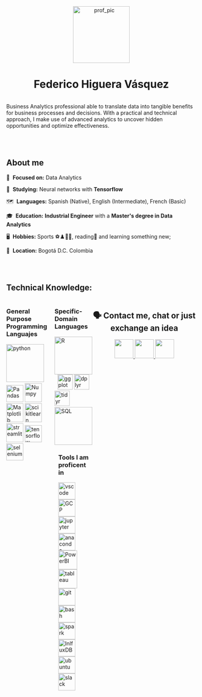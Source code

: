 <div align="center" style="display: flex; flex-direction: column; justify-content: center; align-items: center;">
  <img src="https://github.com/Federico-Higuera/Federico-Higuera/assets/93018336/505096a7-80f0-4b88-8403-267140107637" alt="prof_pic" style="width: 150px;"/>
  <h1>Federico Higuera Vásquez</h1>
</div>



Business Analytics professional able to translate data into tangible benefits for business processes and decisions. With a practical and technical approach, I make use of advanced analytics to uncover hidden opportunities and optimize effectiveness. 

<br></br>
<h2 align="left">About me </h2>

🎯&nbsp; **Focused on:** Data Analytics

📖&nbsp; **Studying:** Neural networks with **Tensorflow**

🗺&nbsp; **Languages:**  Spanish (Native), English (Intermediate), French (Basic)

🎓&nbsp; **Education:** **Industrial Engineer** with a **Master's degree in Data Analytics**

🖥&nbsp; **Hobbies:** Sports ⚽♟️🎾🏓, reading📕 and learning something new;

📍&nbsp; **Location:**  Bogotá D.C. Colombia

<br></br>

<h2 align="left">Technical Knowledge:</h2>

<div align="left" style="display: flex;">
  <div style="flex: 1; padding-right: 10px;">
    <h3 align="left"> General Purpose Programming Languajes </h3>
    <p align="left">
      <a align="left"><img src="https://cdn.jsdelivr.net/gh/devicons/devicon@latest/icons/python/python-original-wordmark.svg"  alt="python" width="100" height="100"/></a>
      <a align="left"> &nbsp</a>
      <a align="left"><img src="https://cdn.jsdelivr.net/gh/devicons/devicon@latest/icons/pandas/pandas-original-wordmark.svg"          alt="Pandas" width="45" height="45"/></a>
      <a align="left"><img src="https://cdn.jsdelivr.net/gh/devicons/devicon@latest/icons/numpy/numpy-original-wordmark.svg"            alt="Numpy" width="45" height="50"/></a>
      <a align="left"><img src="https://cdn.jsdelivr.net/gh/devicons/devicon@latest/icons/matplotlib/matplotlib-original-wordmark.svg"  alt="Matplotlib" width="45" height="50"/></a>
      <a align="left"><img src="https://cdn.jsdelivr.net/gh/devicons/devicon@latest/icons/scikitlearn/scikitlearn-original.svg"         alt = "scikitlearn" width="45" height="50"/></a>
      <a align="left"><img src="https://cdn.jsdelivr.net/gh/devicons/devicon@latest/icons/streamlit/streamlit-original-wordmark.svg"    alt = "streamlit" width="45" height="50"/></a>
      <a align="left"><img src="https://cdn.jsdelivr.net/gh/devicons/devicon@latest/icons/tensorflow/tensorflow-original.svg"           alt = "tensorflow" width="45" height="45"/></a>
      <a align="left"><img src="https://cdn.jsdelivr.net/gh/devicons/devicon@latest/icons/selenium/selenium-original.svg"               alt = "selenium" width="45" height="45"/></a>
    </p> 
  </div>
  
  <div style="flex: 2; padding-left: 10px;">
    <h3 align="left">Specific-Domain Languages</h3>
    <p align="left"> 
      <a align="left"><img src="https://cdn.jsdelivr.net/gh/devicons/devicon@latest/icons/r/r-original.svg"  alt="R" width="100" height="100"/></a>
      <a align="left"> &nbsp</a>
      <a align="left"><img src="https://ggplot2.tidyverse.org/logo.png" alt="ggplot" width="40" height="40"/></a>
      <a align="left"><img src="https://dplyr.tidyverse.org/logo.png" alt="dplyr" width="40" height="40"/></a>
      <a align="left"><img src="https://tidyr.tidyverse.org/logo.png" alt="tidyr" width="40" height="40"/></a>
      <a align="left"> &nbsp</a>
      <a align="left"><img src="https://cdn.jsdelivr.net/gh/devicons/devicon@latest/icons/azuresqldatabase/azuresqldatabase-original.svg" alt="SQL" width="100" height="100"/></a>
  
  <div style="flex: 2; padding-left: 10px;">
    <h3 align="left">Tools I am proficent in</h3>
    <p align="left"> 
      <a align="left"><img src="https://cdn.jsdelivr.net/gh/devicons/devicon@latest/icons/vscode/vscode-original.svg"  alt="vscode" width="45" height="45"/></a>
      <a align="left"><img src="https://cdn.jsdelivr.net/gh/devicons/devicon@latest/icons/googlecloud/googlecloud-original.svg"  alt="GCP" width="45" height="45"/></a>
      <a align="left"><img src="https://cdn.jsdelivr.net/gh/devicons/devicon@latest/icons/jupyter/jupyter-original-wordmark.svg"  alt="jupyter" width="45" height="45"/></a>
      <a align="left"><img src="https://cdn.jsdelivr.net/gh/devicons/devicon@latest/icons/anaconda/anaconda-original.svg"  alt="anaconda" width="45" height="45"/></a>
      <a align="left"><img src="https://github.com/Federico-Higuera/Federico-Higuera/assets/93018336/bbeb0b26-a12a-4d8e-9104-00ff902b0f3f" alt="PowerBI" width="50" height="50"/></a>
      <a align="left"><img src=https://github.com/Federico-Higuera/Federico-Higuera/assets/93018336/b9259e1e-fbe0-4878-864f-ae9869ff7170 alt="tableau" width="50" height="50"/></a>
      <a align="left"><img src="https://cdn.jsdelivr.net/gh/devicons/devicon@latest/icons/git/git-original.svg"  alt="git" width="45" height="45"/></a>
      <a align="left"><img src="https://cdn.jsdelivr.net/gh/devicons/devicon@latest/icons/bash/bash-original.svg"  alt="bash" width="45" height="45"/></a>
      <a align="left"><img src="https://cdn.jsdelivr.net/gh/devicons/devicon@latest/icons/apachespark/apachespark-original-wordmark.svg"  alt="spark" width="45" height="45"/></a>
      <a align="left"><img src="https://cdn.jsdelivr.net/gh/devicons/devicon@latest/icons/influxdb/influxdb-original-wordmark.svg"  alt="InlfuxDB" width="45" height="45"/></a>
      <a align="left"><img src="https://cdn.jsdelivr.net/gh/devicons/devicon@latest/icons/ubuntu/ubuntu-original-wordmark.svg" alt = "ubuntu" width="45" height="45"/></a>      
      <a align="left"><img src="https://cdn.jsdelivr.net/gh/devicons/devicon@latest/icons/slack/slack-original.svg" alt = "slack" width="45" height="45"/></a>
    </p> 
  </div>
</div>
<br></br>


<center>
  <h2>🗣️ Contact me, chat or just exchange an idea</h2>
  <a href="https://www.linkedin.com/in/federicohiguera/" target="_blank" rel="noopener noreferrer">
    <img src="https://cdn-icons-png.flaticon.com/128/1384/1384014.png" width="50" height="50"/>
  </a>
  <a href="mailto:federico.higuera@outlook.com" target="_blank" rel="noopener noreferrer">
    <img src="https://cdn-icons-png.flaticon.com/128/6129/6129053.png" width="50" height="50" />
  </a>
  <a href="https://api.whatsapp.com/send?phone=573193211135" target="_blank" rel="noopener noreferrer">
    <img src="https://cdn-icons-png.flaticon.com/128/1384/1384007.png" width="50" height="50" />
  </a>
</center>
